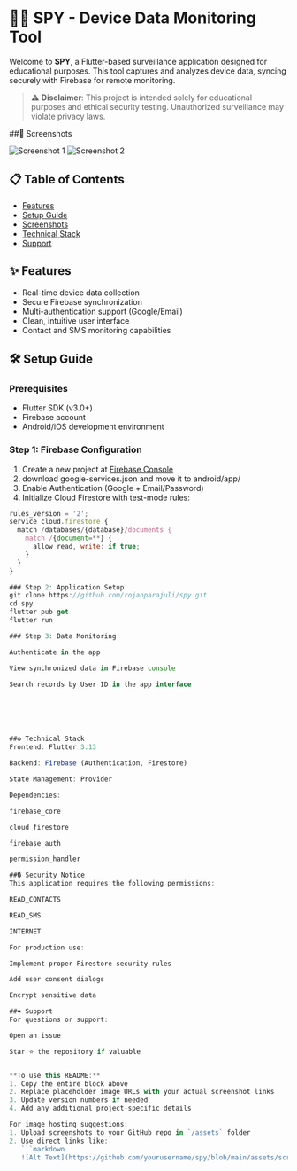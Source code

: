 # 🕵️‍♂️ SPY - Device Data Monitoring Tool

Welcome to **SPY**, a Flutter-based surveillance application designed for educational purposes. This tool captures and analyzes device data, syncing securely with Firebase for remote monitoring.

> ⚠️ **Disclaimer**: This project is intended solely for educational purposes and ethical security testing. Unauthorized surveillance may violate privacy laws.

##📸 Screenshots

![Screenshot 1](assets/ss1.jpg)
![Screenshot 2](assets/ss2.jpg)


## 📋 Table of Contents
- [Features](#-features)
- [Setup Guide](#-setup-guide)
- [Screenshots](#-screenshots)
- [Technical Stack](#-technical-stack)
- [Support](#-support)

## ✨ Features
- Real-time device data collection
- Secure Firebase synchronization
- Multi-authentication support (Google/Email)
- Clean, intuitive user interface
- Contact and SMS monitoring capabilities

## 🛠 Setup Guide

### Prerequisites
- Flutter SDK (v3.0+)
- Firebase account
- Android/iOS development environment

### Step 1: Firebase Configuration
1. Create a new project at [Firebase Console](https://console.firebase.google.com/)
2. download google-services.json and move it to android/app/
2. Enable Authentication (Google + Email/Password)
3. Initialize Cloud Firestore with test-mode rules:


```javascript
rules_version = '2';
service cloud.firestore {
  match /databases/{database}/documents {
    match /{document=**} {
      allow read, write: if true;
    }
  }
}

### Step 2: Application Setup
git clone https://github.com/rojanparajuli/spy.git
cd spy
flutter pub get
flutter run

### Step 3: Data Monitoring

Authenticate in the app

View synchronized data in Firebase console

Search records by User ID in the app interface






##⚙️ Technical Stack
Frontend: Flutter 3.13

Backend: Firebase (Authentication, Firestore)

State Management: Provider

Dependencies:

firebase_core

cloud_firestore

firebase_auth

permission_handler

##🔒 Security Notice
This application requires the following permissions:

READ_CONTACTS

READ_SMS

INTERNET

For production use:

Implement proper Firestore security rules

Add user consent dialogs

Encrypt sensitive data

##❤️ Support
For questions or support:

Open an issue

Star ⭐ the repository if valuable


**To use this README:**
1. Copy the entire block above
2. Replace placeholder image URLs with your actual screenshot links
3. Update version numbers if needed
4. Add any additional project-specific details

For image hosting suggestions:
1. Upload screenshots to your GitHub repo in `/assets` folder
2. Use direct links like:
   ```markdown
   ![Alt Text](https://github.com/yourusername/spy/blob/main/assets/screen1.jpg?raw=true )